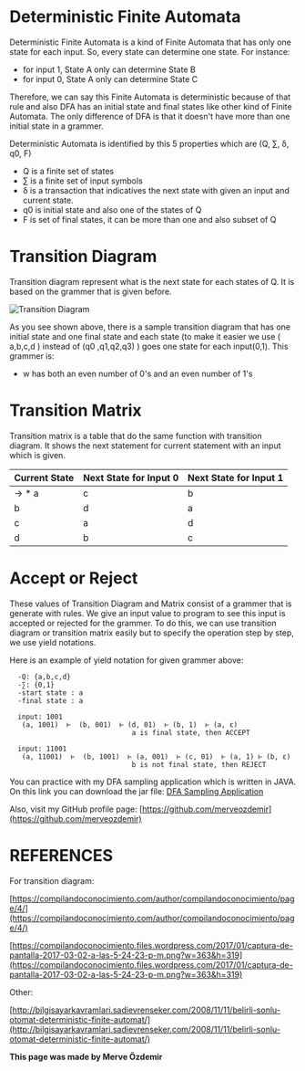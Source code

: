 ﻿# Deterministic Finite Automata


  Deterministic Finite Automata is a kind of Finite Automata that has only one state for each input. So, every state can determine one state. For instance: 
  - for input 1, State A only can determine State B
  - for input 0, State A only can determine State C

  Therefore, we can say this Finite Automata is deterministic because of that rule and also DFA has an initial state and final states like other kind of Finite Automata. The only difference of DFA is that it doesn't have more than one initial state in a grammer. 

  Deterministic Automata is identified by this 5 properties which are (Q, ∑, δ, q0, F)
  - Q  is a finite set of states 
  - ∑ is a finite set of input symbols
  - δ is a transaction that indicatives the next state with given an input and current state. 
  - q0 is initial state and also one of the states of Q
  - F is set of final states, it can be more than one and also subset of Q 
  
# Transition Diagram

  Transition diagram represent what is the next state for each states of Q. It is based on the grammer that is given before.   

 ![Transition Diagram](https://compilandoconocimiento.files.wordpress.com/2017/01/captura-de-pantalla-2017-03-02-a-las-5-24-23-p-m.png?w=363&h=319)
 
 As you see shown above, there is a sample transition diagram that has one initial state and one final state and each state (to make it easier we use ( a,b,c,d ) instead of  (q0 ,q1,q2,q3) ) goes one state for each input(0,1). This grammer is:
  - w has both an even number of 0's and an even number of 1's

# Transition Matrix

Transition matrix is a table that do the same function with transition diagram. It shows the next statement for current statement with an input which is given.



|  Current State  |  Next State for Input 0   |  Next State for Input 1  |
| ------ | ------ | ------ |
|-> * a | c  | b |
|   b | d  | a |
|   c | a  | d |
|  d | b  | c |




# Accept or Reject 

These values of Transition Diagram and Matrix consist of a grammer that is generate with rules. We give an input value to program to see this input is accepted or rejected for the grammer. 
To do this, we can use transition diagram or transition matrix easily but to specify the operation step by step, we use yield notations.

Here is an example of yield notation for given grammer above:
 
      -Q: {a,b,c,d}
      -∑: {0,1}
      -start state : a
      -final state : a
  
      input: 1001
       (a, 1001)  ⊢  (b, 001)  ⊢ (d, 01)  ⊢ (b, 1)  ⊢ (a, ε) 
                                  a is final state, then ACCEPT

      input: 11001
       (a, 11001)  ⊢  (b, 1001)  ⊢ (a, 001)  ⊢ (c, 01)  ⊢ (a, 1) ⊢ (b, ε) 
                                  b is not final state, then REJECT


You can practice with my DFA sampling application which is written in JAVA. On this link you can download the jar file:  [DFA Sampling Application](https://merveozdemir.github.io/Automata/fa/Merveozdemir_dfa.jar)

Also, visit my GitHub profile page:  [https://github.com/merveozdemir](https://github.com/merveozdemir)


# REFERENCES

For transition diagram:

[https://compilandoconocimiento.com/author/compilandoconocimiento/page/4/](https://compilandoconocimiento.com/author/compilandoconocimiento/page/4/)

[https://compilandoconocimiento.files.wordpress.com/2017/01/captura-de-pantalla-2017-03-02-a-las-5-24-23-p-m.png?w=363&h=319](https://compilandoconocimiento.files.wordpress.com/2017/01/captura-de-pantalla-2017-03-02-a-las-5-24-23-p-m.png?w=363&h=319)


Other:

[http://bilgisayarkavramlari.sadievrenseker.com/2008/11/11/belirli-sonlu-otomat-deterministic-finite-automat/](http://bilgisayarkavramlari.sadievrenseker.com/2008/11/11/belirli-sonlu-otomat-deterministic-finite-automat/)



**This page was made by Merve Özdemir**


